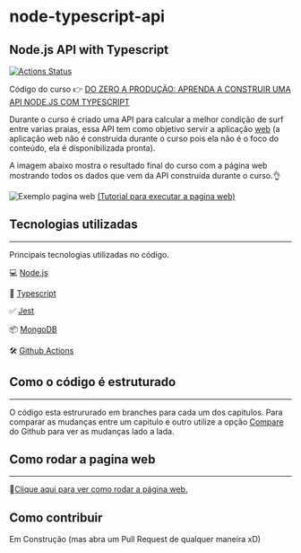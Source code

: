 # node-typescript-api

## Node.js API with Typescript

[![Actions Status](https://github.com/mariolfvilela/node-typescript-api/workflows/Complete%20workflow/badge.svg)](https://github.com/mariolfvilela/node-typescript-api/actions)

Código do curso 👉 [DO ZERO A PRODUÇÃO: APRENDA A CONSTRUIR UMA API NODE.JS COM TYPESCRIPT](https://www.nodejs-typescript-api.com/curso-gratis)

Durante o curso é criado uma API para calcular a melhor condição de surf entre varias praias, essa API tem como objetivo servir a aplicação [web]() (a aplicação web não
é construida durante o curso pois ela não é o foco do conteúdo, ela é disponibilizada pronta).

A imagem abaixo mostra o resultado final do curso com a página web mostrando todos os dados que vem da API construída durante o curso.👌

![Exemplo pagina web](https://i.ibb.co/qp2jtLk/Screen-Shot-2020-07-18-at-10-42-39-am.png)
[(Tutorial para executar a pagina web)](https://github.com/mariolfvilela/node-typescript-api/tree/master/web)

## Tecnologias utilizadas

---

Principais tecnologias utilizadas no código.

💻 [Node.js](https://nodejs.org/)

🧰 [Typescript](https://www.typescriptlang.org/)

✅ [Jest](https://jestjs.io/)

📦 [MongoDB](https://www.mongodb.com/)

🛠 [Github Actions](https://github.com/features/actions)

## Como o código é estruturado

---

O código esta estrururado em branches para cada um dos capitulos. Para comparar as mudanças entre um capitulo e outro utilize a opção [Compare](https://github.com/mariolfvilela/node-typescript-api/compare/step1...step2) do Github para ver
as mudanças lado a lada.

## Como rodar a pagina web

---

🔗[Clique aqui para ver como rodar a página web.](https://github.com/mariolfvilela/node-typescript-api/tree/master/web)

## Como contribuir

Em Construção (mas abra um Pull Request de qualquer maneira xD)

